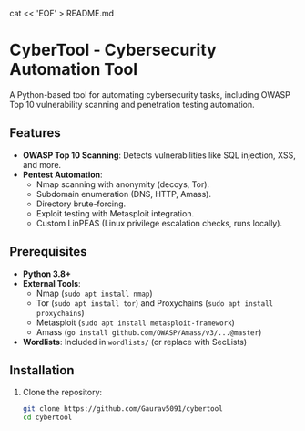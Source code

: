 cat << 'EOF' > README.md
# CyberTool - Cybersecurity Automation Tool

A Python-based tool for automating cybersecurity tasks, including OWASP Top 10 vulnerability scanning and penetration testing automation.

## Features
- **OWASP Top 10 Scanning**: Detects vulnerabilities like SQL injection, XSS, and more.
- **Pentest Automation**:
  - Nmap scanning with anonymity (decoys, Tor).
  - Subdomain enumeration (DNS, HTTP, Amass).
  - Directory brute-forcing.
  - Exploit testing with Metasploit integration.
  - Custom LinPEAS (Linux privilege escalation checks, runs locally).

## Prerequisites
- **Python 3.8+**
- **External Tools**:
  - Nmap (`sudo apt install nmap`)
  - Tor (`sudo apt install tor`) and Proxychains (`sudo apt install proxychains`)
  - Metasploit (`sudo apt install metasploit-framework`)
  - Amass (`go install github.com/OWASP/Amass/v3/...@master`)
- **Wordlists**: Included in `wordlists/` (or replace with SecLists)

## Installation
1. Clone the repository:
   ```bash
   git clone https://github.com/Gaurav5091/cybertool
   cd cybertool
